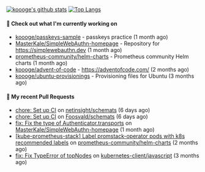 [![koooge's github stats](https://github-readme-stats.vercel.app/api?username=koooge&count_private=true&show_icons=true)](https://github.com/anuraghazra/github-readme-stats)
[![Top Langs](https://github-readme-stats.vercel.app/api/top-langs/?username=koooge&langs_count=5)](https://github.com/anuraghazra/github-readme-stats)

#### 👷 Check out what I'm currently working on

- [koooge/passkeys-sample](https://github.com/koooge/passkeys-sample) - passkeys practice (1 month ago)
- [MasterKale/SimpleWebAuthn-homepage](https://github.com/MasterKale/SimpleWebAuthn-homepage) - Repository for https://simplewebauthn.dev (1 month ago)
- [prometheus-community/helm-charts](https://github.com/prometheus-community/helm-charts) - Prometheus community Helm charts (1 month ago)
- [koooge/advent-of-code](https://github.com/koooge/advent-of-code) - https://adventofcode.com/ (2 months ago)
- [koooge/ubuntu-provisionings](https://github.com/koooge/ubuntu-provisionings) - Provisioning files for Ubuntu (3 months ago)

#### 🔨 My recent Pull Requests

- [chore: Set up CI](https://github.com/netinsight/schemats/pull/7) on [netinsight/schemats](https://github.com/netinsight/schemats) (6 days ago)
- [chore: Set up CI](https://github.com/Foosvald/schemats/pull/4) on [Foosvald/schemats](https://github.com/Foosvald/schemats) (6 days ago)
- [fix: Fix the type of Authenticator.transports](https://github.com/MasterKale/SimpleWebAuthn-homepage/pull/44) on [MasterKale/SimpleWebAuthn-homepage](https://github.com/MasterKale/SimpleWebAuthn-homepage) (1 month ago)
- [[kube-prometheus-stack] Label promstack-operator pods with k8s recommended labels](https://github.com/prometheus-community/helm-charts/pull/4094) on [prometheus-community/helm-charts](https://github.com/prometheus-community/helm-charts) (2 months ago)
- [fix: Fix TypeError of topNodes](https://github.com/kubernetes-client/javascript/pull/1445) on [kubernetes-client/javascript](https://github.com/kubernetes-client/javascript) (3 months ago)
